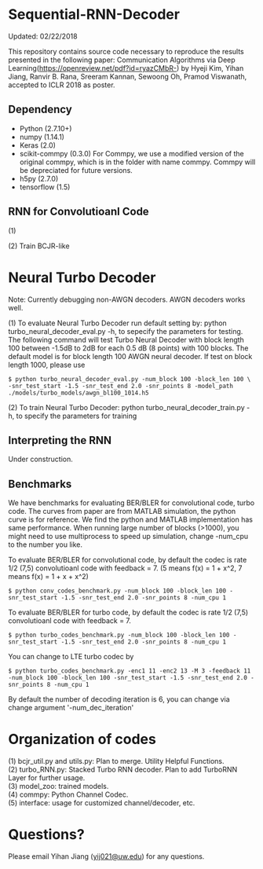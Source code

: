# Sequential-RNN-Decoder
Updated: 02/22/2018

This repository contains source code necessary to reproduce the results presented in the following paper:
Communication Algorithms via Deep Learning(https://openreview.net/pdf?id=ryazCMbR-) by Hyeji Kim, Yihan Jiang, Ranvir B. Rana, Sreeram Kannan, Sewoong Oh, Pramod Viswanath, accepted to ICLR 2018 as poster.

## Dependency
- Python (2.7.10+)
- numpy (1.14.1)
- Keras (2.0)
- scikit-commpy (0.3.0) For Commpy, we use a modified version of the original commpy, which is in the folder with name commpy. Commpy will be depreciated for future versions.
- h5py (2.7.0)
- tensorflow (1.5)

## RNN for Convolutioanl Code 
(1)




(2) Train BCJR-like

# Neural Turbo Decoder
Note: Currently debugging non-AWGN decoders. AWGN decoders works well.

(1) To evaluate Neural Turbo Decoder run default setting by:
python turbo_neural_decoder_eval.py -h, to sepecify the parameters for testing. The following command will test Turbo Neural Decoder with block length 100 between -1.5dB to 2dB for each 0.5 dB (8 points) with 100 blocks. The default model is for block length 100 AWGN neural decoder. If test on block length 1000, please use

    $ python turbo_neural_decoder_eval.py -num_block 100 -block_len 100 \
    -snr_test_start -1.5 -snr_test_end 2.0 -snr_points 8 -model_path ./models/turbo_models/awgn_bl100_1014.h5

(2) To train Neural Turbo Decoder:
python turbo_neural_decoder_train.py -h, to specify the parameters for training

## Interpreting the RNN
Under construction.


## Benchmarks
We have benchmarks for evaluating BER/BLER for convolutional code, turbo code. 
The curves from paper are from MATLAB simulation, the python curve is for reference. We find the python and MATLAB implementation has same performance.
When running large number of blocks (>1000), you might need to use multiprocess to speed up simulation, change -num_cpu to the number you like.

To evaluate BER/BLER for convolutional code, by default the codec is rate 1/2 (7,5) convolutioanl code with feedback = 7. (5 means f(x) = 1 + x^2, 7 means f(x)  = 1 + x + x^2)

    $ python conv_codes_benchmark.py -num_block 100 -block_len 100 -snr_test_start -1.5 -snr_test_end 2.0 -snr_points 8 -num_cpu 1

To evaluate BER/BLER for turbo code, by default the codec is rate 1/2 (7,5) convolutioanl code with feedback = 7. 

    $ python turbo_codes_benchmark.py -num_block 100 -block_len 100 -snr_test_start -1.5 -snr_test_end 2.0 -snr_points 8 -num_cpu 1

You can change to LTE turbo codec by

    $ python turbo_codes_benchmark.py -enc1 11 -enc2 13 -M 3 -feedback 11 -num_block 100 -block_len 100 -snr_test_start -1.5 -snr_test_end 2.0 -snr_points 8 -num_cpu 1
    
By default the number of decoding iteration is 6, you can change via change argument '-num_dec_iteration'

# Organization of codes
(1) bcjr_util.py and utils.py:  Plan to merge. Utility Helpful Functions. \
(2) turbo_RNN.py: Stacked Turbo RNN decoder. Plan to add TurboRNN Layer for further usage.\
(3) model_zoo: trained models. \
(4) commpy: Python Channel Codec.\
(5) interface: usage for customized channel/decoder, etc.

# Questions?
Please email Yihan Jiang (yij021@uw.edu) for any questions.
